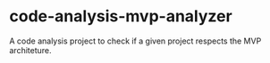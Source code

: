 # code-analysis-mvp-analyzer
A code analysis project to check if a given project respects the MVP architeture.
